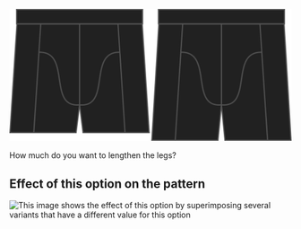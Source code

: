 ![The leg bonus option on Bruce](./legbonus.svg)

How much do you want to lengthen the legs?

## Effect of this option on the pattern

![This image shows the effect of this option by superimposing several variants that have a different value for this option](bruce\_legbonus\_sample.svg "Effect of this option on the pattern")
